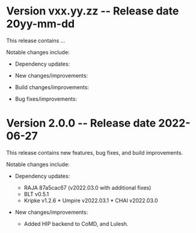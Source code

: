 [comment]: # (#################################################################)
[comment]: # (Copyright 2017-22, Lawrence Livermore National Security, LLC)
[comment]: # (Produced at the Lawrence Livermore National Laboratory.)
[comment]: # (All rights reserved.)
[comment]: # 
[comment]: # (#################################################################)

Version vxx.yy.zz -- Release date 20yy-mm-dd
============================================

This release contains ...

Notable changes include:

  * Dependency updates:

  * New changes/improvements:

  * Build changes/improvements:

  * Bug fixes/improvements:


Version 2.0.0 -- Release date 2022-06-27
============================================

This release contains new features, bug fixes, and build improvements.

Notable changes include:

  * Dependency updates:
      * RAJA    87a5cac67 (v2022.03.0 with additional fixes)
      * BLT     v0.5.1
      * Kripke  v1.2.6
            * Umpire  v2022.03.1
            * CHAI    v2022.03.0

  * New changes/improvements:
      * Added HIP backend to CoMD, and Lulesh.
